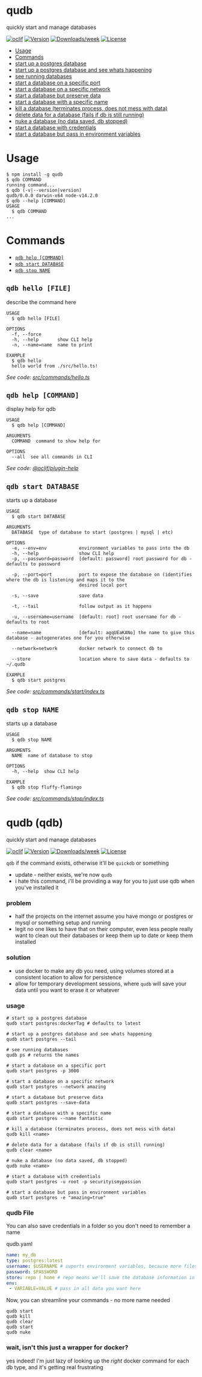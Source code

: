 qudb
====

quickly start and manage databases

[![oclif](https://img.shields.io/badge/cli-oclif-brightgreen.svg)](https://oclif.io)
[![Version](https://img.shields.io/npm/v/qudb.svg)](https://npmjs.org/package/qudb)
[![Downloads/week](https://img.shields.io/npm/dw/qudb.svg)](https://npmjs.org/package/qudb)
[![License](https://img.shields.io/npm/l/qudb.svg)](https://github.com/trulyronak/qudb/blob/master/package.json)

<!-- toc -->
* [Usage](#usage)
* [Commands](#commands)
* [start up a postgres database](#start-up-a-postgres-database)
* [start up a postgres database and see whats happening](#start-up-a-postgres-database-and-see-whats-happening)
* [see running databases](#see-running-databases)
* [start a database on a specific port](#start-a-database-on-a-specific-port)
* [start a database on a specific network](#start-a-database-on-a-specific-network)
* [start a database but preserve data](#start-a-database-but-preserve-data)
* [start a database with a specific name](#start-a-database-with-a-specific-name)
* [kill a database (terminates process, does not mess with data)](#kill-a-database-terminates-process-does-not-mess-with-data)
* [delete data for a database (fails if db is still running)](#delete-data-for-a-database-fails-if-db-is-still-running)
* [nuke a database (no data saved, db stopped)](#nuke-a-database-no-data-saved-db-stopped)
* [start a database with credentials](#start-a-database-with-credentials)
* [start a database but pass in environment variables](#start-a-database-but-pass-in-environment-variables)

<!-- tocstop -->
# Usage
<!-- usage -->
```sh-session
$ npm install -g qudb
$ qdb COMMAND
running command...
$ qdb (-v|--version|version)
qudb/0.0.0 darwin-x64 node-v14.2.0
$ qdb --help [COMMAND]
USAGE
  $ qdb COMMAND
...
```
<!-- usagestop -->
# Commands
<!-- commands -->
* [`qdb help [COMMAND]`](#qdb-help-command)
* [`qdb start DATABASE`](#qdb-start-database)
* [`qdb stop NAME`](#qdb-stop-name)

## `qdb hello [FILE]`

describe the command here

```
USAGE
  $ qdb hello [FILE]

OPTIONS
  -f, --force
  -h, --help       show CLI help
  -n, --name=name  name to print

EXAMPLE
  $ qdb hello
  hello world from ./src/hello.ts!
```

_See code: [src/commands/hello.ts](https://github.com/trulyronak/qudb/blob/v0.0.0/src/commands/hello.ts)_

## `qdb help [COMMAND]`

display help for qdb

```
USAGE
  $ qdb help [COMMAND]

ARGUMENTS
  COMMAND  command to show help for

OPTIONS
  --all  see all commands in CLI
```

_See code: [@oclif/plugin-help](https://github.com/oclif/plugin-help/blob/v3.1.0/src/commands/help.ts)_

## `qdb start DATABASE`

starts up a database

```
USAGE
  $ qdb start DATABASE

ARGUMENTS
  DATABASE  type of database to start (postgres | mysql | etc)

OPTIONS
  -e, --env=env            environment variables to pass into the db
  -h, --help               show CLI help
  -p, --password=password  [default: password] root password for db - defaults to password

  -p, --port=port          port to expose the database on (identifies where the db is listening and maps it to the
                           desired local port

  -s, --save               save data

  -t, --tail               follow output as it happens

  -u, --username=username  [default: root] root username for db - defaults to root

  --name=name              [default: agqUEaKANo] the name to give this database - autogenerates one for you otherwise

  --network=network        docker network to connect db to

  --store                  location where to save data - defaults to ~/.qudb

EXAMPLE
  $ qdb start postgres
```

_See code: [src/commands/start/index.ts](https://github.com/trulyronak/qudb/blob/v0.0.0/src/commands/start/index.ts)_

## `qdb stop NAME`

starts up a database

```
USAGE
  $ qdb stop NAME

ARGUMENTS
  NAME  name of database to stop

OPTIONS
  -h, --help  show CLI help

EXAMPLE
  $ qdb stop fluffy-flamingo
```

_See code: [src/commands/stop/index.ts](https://github.com/trulyronak/qudb/blob/v0.0.0/src/commands/stop/index.ts)_
<!-- commandsstop -->

qudb (qdb)
====

quickly start and manage databases

[![oclif](https://img.shields.io/badge/cli-oclif-brightgreen.svg)](https://oclif.io)
[![Version](https://img.shields.io/npm/v/qudb.svg)](https://npmjs.org/package/qudb)
[![Downloads/week](https://img.shields.io/npm/dw/qudb.svg)](https://npmjs.org/package/qudb)
[![License](https://img.shields.io/npm/l/qudb.svg)](https://github.com/trulyronak/qudb/blob/master/package.json)



`qdb` if the command exists, otherwise it'll be `quickdb` or something

- update - neither exists, we're now `qudb`
- i hate this command, i'll be providing a way for you to just use qdb when you've installed it

### problem

- half the projects on the internet assume you have mongo or postgres or mysql or something setup and running
- legit no one likes to have that on their computer, even less people really want to clean out their databases or keep them up to date or keep them installed



### solution

- use docker to make any db you need, using volumes stored at a consistent location to allow for persistence
- allow for temporary development sessions, where `qudb` will save your data until you want to erase it or whatever


### usage

```
# start up a postgres database
qudb start postgres:dockerTag # defaults to latest

# start up a postgres database and see whats happening
qudb start postgres --tail

# see running databases
qudb ps # returns the names

# start a database on a specific port
qudb start postgres -p 3000

# start a database on a specific network
qudb start postgres --network amazing

# start a database but preserve data
qudb start postgres --save-data

# start a database with a specific name
qudb start postgres --name fantastic

# kill a database (terminates process, does not mess with data)
qudb kill <name>

# delete data for a database (fails if db is still running)
qudb clear <name>

# nuke a database (no data saved, db stopped)
qudb nuke <name>

# start a database with credentials
qudb start postgres -u root -p securityismypassion

# start a database but pass in environment variables
qudb start postgres -e "amazing=true"

```

### qudb File

You can also save credentials in a folder so you don't need to remember a name

qudb.yaml

```yaml
name: my_db
type: postgres:latest
username: $USERNAME # suports environment variables, because more files == joy
password: $PASSWORD
store: repo | home # repo means we'll save the database information in this folder, home means we'll store it in ~/.qudb like we do everything else
env:
 - VARIABLE=VALUE # pass in all data you want here
```

Now, you can streamline your commands - no more name needed

```
qudb start
qudb kill 
qudb clear
qudb start
qudb nuke
```


### wait, isn't this just a wrapper for docker?

yes indeed! I'm just lazy of looking up the *right* docker command for each db type, and it's getting real frustrating
